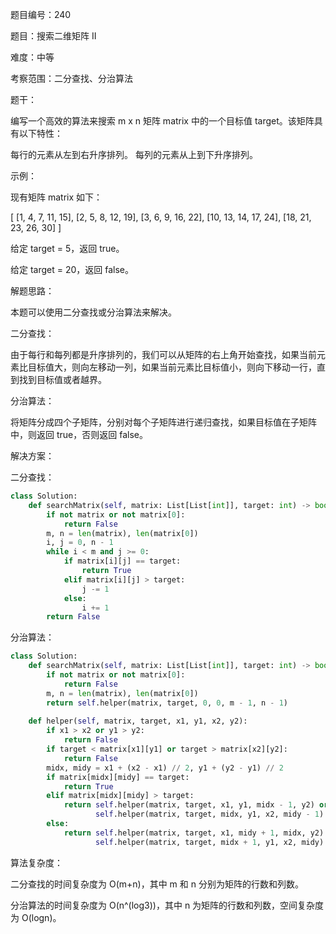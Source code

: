 题目编号：240

题目：搜索二维矩阵 II

难度：中等

考察范围：二分查找、分治算法

题干：

编写一个高效的算法来搜索 m x n 矩阵 matrix 中的一个目标值 target。该矩阵具有以下特性：

每行的元素从左到右升序排列。
每列的元素从上到下升序排列。

示例：

现有矩阵 matrix 如下：

[
  [1,   4,  7, 11, 15],
  [2,   5,  8, 12, 19],
  [3,   6,  9, 16, 22],
  [10, 13, 14, 17, 24],
  [18, 21, 23, 26, 30]
]

给定 target = 5，返回 true。

给定 target = 20，返回 false。

解题思路：

本题可以使用二分查找或分治算法来解决。

二分查找：

由于每行和每列都是升序排列的，我们可以从矩阵的右上角开始查找，如果当前元素比目标值大，则向左移动一列，如果当前元素比目标值小，则向下移动一行，直到找到目标值或者越界。

分治算法：

将矩阵分成四个子矩阵，分别对每个子矩阵进行递归查找，如果目标值在子矩阵中，则返回 true，否则返回 false。

解决方案：

二分查找：

```python
class Solution:
    def searchMatrix(self, matrix: List[List[int]], target: int) -> bool:
        if not matrix or not matrix[0]:
            return False
        m, n = len(matrix), len(matrix[0])
        i, j = 0, n - 1
        while i < m and j >= 0:
            if matrix[i][j] == target:
                return True
            elif matrix[i][j] > target:
                j -= 1
            else:
                i += 1
        return False
```

分治算法：

```python
class Solution:
    def searchMatrix(self, matrix: List[List[int]], target: int) -> bool:
        if not matrix or not matrix[0]:
            return False
        m, n = len(matrix), len(matrix[0])
        return self.helper(matrix, target, 0, 0, m - 1, n - 1)
    
    def helper(self, matrix, target, x1, y1, x2, y2):
        if x1 > x2 or y1 > y2:
            return False
        if target < matrix[x1][y1] or target > matrix[x2][y2]:
            return False
        midx, midy = x1 + (x2 - x1) // 2, y1 + (y2 - y1) // 2
        if matrix[midx][midy] == target:
            return True
        elif matrix[midx][midy] > target:
            return self.helper(matrix, target, x1, y1, midx - 1, y2) or \
                   self.helper(matrix, target, midx, y1, x2, midy - 1)
        else:
            return self.helper(matrix, target, x1, midy + 1, midx, y2) or \
                   self.helper(matrix, target, midx + 1, y1, x2, midy)
```

算法复杂度：

二分查找的时间复杂度为 O(m+n)，其中 m 和 n 分别为矩阵的行数和列数。

分治算法的时间复杂度为 O(n^(log3))，其中 n 为矩阵的行数和列数，空间复杂度为 O(logn)。